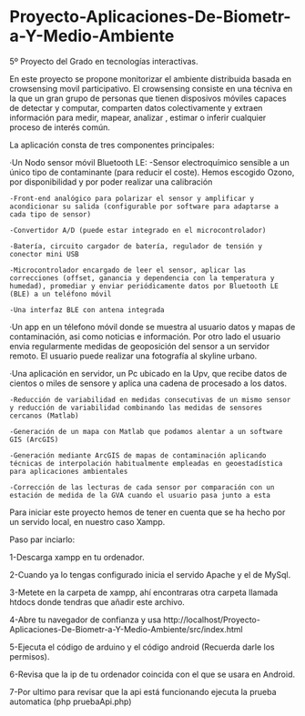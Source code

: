 # Proyecto-Aplicaciones-De-Biometr-a-Y-Medio-Ambiente
5º Proyecto del Grado en tecnologías interactivas.

En este proyecto se propone monitorizar el ambiente distribuida basada en crowsensing movil participativo. El crowsensing consiste en una técniva en la que un gran grupo de personas que tienen disposivos móviles capaces de detectar y computar, comparten datos colectivamente y extraen información para medir, mapear, analizar , estimar o inferir cualquier proceso de interés común.

La aplicación consta de tres componentes principales:

·Un Nodo sensor móvil Bluetooth LE:
    -Sensor electroquímico sensible a un único tipo de contaminante (para reducir el coste). Hemos escogido Ozono, por disponibilidad y por poder realizar una calibración

    -Front-end analógico para polarizar el sensor y amplificar y acondicionar su salida (configurable por software para adaptarse a cada tipo de sensor)

    -Convertidor A/D (puede estar integrado en el microcontrolador)

    -Batería, circuito cargador de batería, regulador de tensión y conector mini USB

    -Microcontrolador encargado de leer el sensor, aplicar las correcciones (offset, ganancia y dependencia con la temperatura y humedad), promediar y enviar periódicamente datos por Bluetooth LE (BLE) a un teléfono móvil

    -Una interfaz BLE con antena integrada

·Un app en un télefono móvil donde se muestra al usuario datos y mapas de contaminación, asi como noticias e información. Por otro lado el usuario envia regularmente medidas de geoposición del sensor a un servidor remoto. El usuario puede realizar una fotografía al skyline urbano.


·Una aplicación en servidor, un Pc ubicado en la Upv, que recibe datos de cientos o miles de sensore y aplica una cadena de procesado a los datos.

    -Reducción de variabilidad en medidas consecutivas de un mismo sensor y reducción de variabilidad combinando las medidas de sensores cercanos (Matlab)

    -Generación de un mapa con Matlab que podamos alentar a un software GIS (ArcGIS)

    -Generación mediante ArcGIS de mapas de contaminación aplicando técnicas de interpolación habitualmente empleadas en geoestadística para aplicaciones ambientales

    -Corrección de las lecturas de cada sensor por comparación con un estación de medida de la GVA cuando el usuario pasa junto a esta

Para iniciar este proyecto hemos de tener en cuenta que se ha hecho por un servido local, en nuestro caso Xampp.

Paso par inciarlo:

1-Descarga xampp en tu ordenador.

2-Cuando ya lo tengas configurado inicia el servido Apache y el de MySql.

3-Metete en la carpeta de xampp, ahí encontraras otra carpeta llamada htdocs donde tendras que añadir este archivo.

4-Abre tu navegador de confianza y usa http://localhost/Proyecto-Aplicaciones-De-Biometr-a-Y-Medio-Ambiente/src/index.html

5-Ejecuta el código de arduino y el código android (Recuerda darle los permisos).

6-Revisa que la ip de tu ordenador coincida con el que se usara en Android.

7-Por ultimo para revisar que la api está funcionando ejecuta la prueba automatica (php pruebaApi.php)